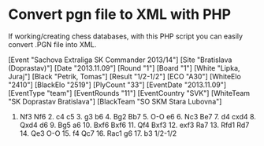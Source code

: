 # Convert pgn file to XML with PHP
If working/creating chess databases, with this PHP script you can easily convert .PGN file into XML.

  [Event "Sachova Extraliga SK Commander 2013/14"]
  [Site "Bratislava (Doprastav)"]
  [Date "2013.11.09"]
  [Round "1"]
  [Board "1"]
  [White "Lipka, Juraj"]
  [Black "Petrik, Tomas"]
  [Result "1/2-1/2"]
  [ECO "A30"]
  [WhiteElo "2410"]
  [BlackElo "2519"]
  [PlyCount "33"]
  [EventDate "2013.11.09"]
  [EventType "team"]
  [EventRounds "11"]
  [EventCountry "SVK"]
  [WhiteTeam "SK Doprastav Bratislava"]
  [BlackTeam "SO SKM Stara Lubovna"]

  1. Nf3 Nf6 2. c4 c5 3. g3 b6 4. Bg2 Bb7 5. O-O e6 6. Nc3 Be7 7. d4 cxd4 8. Qxd4 d6 9. Bg5 a6 10. Bxf6 Bxf6 11. Qf4 Bxf3 12. exf3 Ra7 13. Rfd1 Rd7 14. Qe3 O-O 15. f4 Qc7 16. Rac1 g6 17. b3 1/2-1/2
